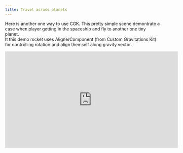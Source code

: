 ```yaml
---
title: Travel across planets
---
```


Here is another one way to use CGK. This pretty simple scene demontrate a case when player getting in the spaceship 
and fly to another one tiny planet.<br>
It this demo rocket uses AlignerComponent (from Custom Gravitations Kit) for controlling rotation and align themself along gravity vector.

<iframe width="560" height="315" src="https://www.youtube.com/embed/zlaUxw4IKuI?rel=0&amp;showinfo=0" frameborder="0" allowfullscreen>
</iframe>
